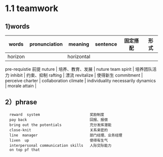 # 1.1 teamwork
## 1)words
     
  words  |  pronunciation   |   meaning  |  sentence |  固定搭配 |   形式  
  ----   | ----             |  ------    |  ------   |  ----     |   ------
  horizon  |    |  horizontal  
  pre-requistie      前提
  nuture  |  培养、教育、发展 |   nuture team spirit   |  培养团队活力
  inhibit  |  约束、抑制
  rafting  |  漂流
  revitalize   |  使得新生
  commitment  |
  perceive
  charter  | 
  collaboration
  climate |
  individuality
  necessarily
  dynamics  |
  morale
  attain |
  
  
  ## 2）phrase
      reward  system                       奖励制度
      pay back                             回报、报偿
      bring out the potentials             充分发挥潜能
      close-knit                           关系亲密的
      line  manager                        部门经理、业务经理
      liven  up                            使得有生气
      interpersonal communication skills   人际交际能力
      on top pf that 
                                
      



























